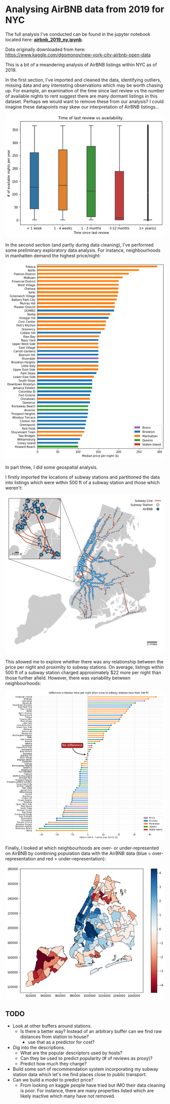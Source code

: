 # Analysing AirBNB data from 2019 for NYC

The full analysis I've conducted can be found in the jupyter notebook located here: **[airbnb_2019_ny.ipynb](airbnb_2019_ny.ipynb)**.

Data originally downloaded from here: https://www.kaggle.com/dgomonov/new-york-city-airbnb-open-data

This is a bit of a meandering analysis of AirBNB listings within NYC as of 2019. 

In the first section, I've imported and cleaned the data, identifying outliers, missing data and any interesting observations which may be worth chasing up. For example, an examination of the time since last review vs the number of available nights to rent suggest there are many dormant listings in this dataset. Perhaps we would want to remove these from our analysis? I could imagine these datapoints may skew our interpretation of AirBNB listings...

![plot](./img/time-vs-avail-nights.png)

In the second section (and partly during data cleaning), I've performed some preliminary exploratory data analysis. For instance, neighbourhoods in manhatten demand the highest price/night:

![plot](img/median-price-per-night.png)

In part three, I did some geospatial analysis. 

I firstly imported the locations of subway stations and partitioned the data into listings which were within 500 ft of a subway station and those which weren't:

![plot](img/train-buffers.png)

This allowed me to explore whether there was any relationship between the price per night and proximity to subway stations. On average, listings within 500 ft of a subway station charged approximately $22 more per night than those further afield. However, there was variability between neighbourhoods:

![Median difference between listings within neighbourhoods based on proximity to subway stations](img/median-difference.png)
 

Finally, I looked at which neighbourhoods are over- or under-represented on AirBNB by combining population data with the AirBNB data (blue = over-representation and red = under-representation):

![Per Capita representation](img/over-under-rep.png)


## TODO
* Look at other buffers around stations.
    - Is there a better way? Instead of an arbitrary buffer can we find raw distances from station to house?
        - use that as a predictor for cost?
* Dig into the descriptions.
    - What are the popular descriptors used by hosts?
    - Can they be used to predict popularity (# of reviews as proxy)?
    - Predict how much they charge?
* Build some sort of recommendation system incorporating my subway station data which let's me find places close to public transport.
* Can we build a model to predict price?
    - From looking on kaggle people have tried but IMO their data cleaning is poor. For instance, there are many properties listed which are likely inactive which many have not removed.
